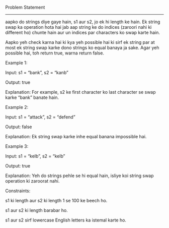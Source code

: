 Problem Statement
_________________

aapko do strings diye gaye hain, s1 aur s2, jo ek hi length ke hain. Ek string swap ka operation hota hai jab aap string ke do indices (zaroori nahi ki different ho) chunte hain aur un indices par characters ko swap karte hain.

Aapko yeh check karna hai ki kya yeh possible hai ki sirf ek string par at most ek string swap karke dono strings ko equal banaya ja sake. Agar yeh possible hai, toh return true, warna return false.

Example 1:

Input: s1 = “bank”, s2 = “kanb”

Output: true

Explanation: For example, s2 ke first character ko last character se swap karke “bank” banate hain.

Example 2:

Input: s1 = “attack”, s2 = “defend”

Output: false

Explanation: Ek string swap karke inhe equal banana impossible hai.

Example 3:

Input: s1 = “kelb”, s2 = “kelb”

Output: true

Explanation: Yeh do strings pehle se hi equal hain, isliye koi string swap operation ki zaroorat nahi.

Constraints:

s1 ki length aur s2 ki length 1 se 100 ke beech ho.

s1 aur s2 ki length barabar ho.

s1 aur s2 sirf lowercase English letters ka istemal karte ho.